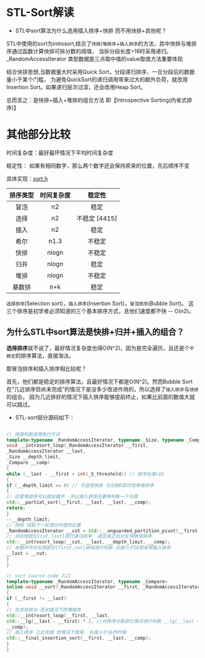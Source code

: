 # STL-Sort解读

- STL中sort算法为什么选用插入排序+快排 而不用快排+其他呢？

STL中使用的sort为introsort,结合了`快排`/`堆排序`+`插入排序`的方法，其中快排与堆排序通过函数计算快排可拆分数的阈值，
当拆分段长度>16时采用递归。_RandomAccessIterator 类型数据是三点取中值的value取值方法重要体现

结合快排思想,当数据量大时采用Quick Sort，分段递归排序，一旦分段后的数据量小于某个门槛，
为避免QuickSort的递归调用带来过大的额外负荷，就改用Insertion Sort。如果递归层次过深，还会改用Heap Sort。

总而言之：是快排+插入+堆排的组合方法 即【Introspective Sorting(内省式排序)】

# 其他部分比较
时间复杂度：最好最坏情况下平均时间复杂度

稳定性： 如果有相同数字，那么两个数字还会保持原来的位置，先后顺序不变

具体实现：[sort.h](/heads/sort.h)

| 排序类型 | 时间复杂度 | 稳定性 |
| :-----:| :-----:| :----: |
| 冒泡 | n2 | 稳定 |
| 选择 | n2 | 不稳定 [4415]|       
| 插入 | n2 | 稳定  |
| 希尔 | n1.3 | 不稳定 |
| 快排 | nlogn | 不稳定 |
| 归并 | nlogn | 稳定 |
| 堆排 | nlogn | 不稳定 |
| 基数排 | n+k | 稳定 |

`选择排序`(Selection sort)，`插入排序`(Insertion Sort)，`冒泡排序`(Bubble Sort)。
这三个排序是初学者必须知道的三个基本排序方式，且他们速度都不快 -- O(n2)。 

## 为什么STL中sort算法是快排+归并+插入的组合？

**选择排序**就不说了，最好情况复杂度也得O(N^2)，因为是完全遍历，且还是个`不稳定`的排序算法，直接淘汰。

那冒泡排序和插入排序相比较呢？

首先，他们都是稳定的排序算法，且最好情况下都是O(N^2)。然而Bubble Sort在“几近排序但尚未完成”的情况下是没多少改进作用的，所以选择了`插入排序`与`快排`的组合。
因为几近排好的情况下插入排序能够提前终止，如果比前面的数值大就可以跳过。

- STL-sort部分源码如下：

```c++

// 阈值判断选择执行方式
template<typename _RandomAccessIterator, typename _Size, typename _Compare>
void __introsort_loop(_RandomAccessIterator __first,
_RandomAccessIterator __last,
_Size __depth_limit,
_Compare __comp)
{
while (__last - __first > int(_S_threshold)) // 排序长度>16
{
if (__depth_limit == 0) // 不适用快排 可分割0层时改用堆排序
{
// 这里堆排序可以跳出循环  所以插入排序还要再判断一下长度
std::__partial_sort(__first, __last, __last, __comp);
return;
}
--__depth_limit;
// 快排 找到下一轮递归中值的位置
_RandomAccessIterator __cut = std::__unguarded_partition_pivot(__first, __last, __comp);
// 对右侧部分[cut,last]进行递归排序  退出来之后对左侧继续排序
std::__introsort_loop(__cut, __last, __depth_limit, __comp);
// 本循环中对左侧部分[first,cut]继续进行判断 长度小于16即采用插入排序
__last = __cut;
}
}

// sort source code 入口
template<typename _RandomAccessIterator, typename _Compare>
inline void __sort(_RandomAccessIterator __first, _RandomAccessIterator __last, _Compare __comp)
{
if (__first != __last)
{
// 包含快排与 恶劣情况下的堆排序
std::__introsort_loop(__first, __last,
std::__lg(__last - __first) * 2, //对排序分割恶化情况进行判断 __lg(__last - __first) * 2 最大快排拆分数
__comp);
// 插入排序 几近完成 的情况下使用  长度小于16的时候
std::__final_insertion_sort(__first, __last, __comp);
}
}
```




